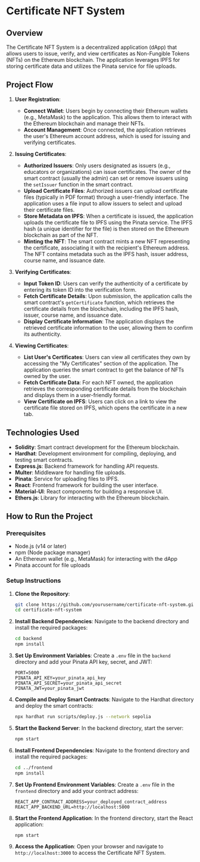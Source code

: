 # Certificate NFT System

## Overview
The Certificate NFT System is a decentralized application (dApp) that allows users to issue, verify, and view certificates as Non-Fungible Tokens (NFTs) on the Ethereum blockchain. The application leverages IPFS for storing certificate data and utilizes the Pinata service for file uploads.

## Project Flow

1. **User Registration**:
   - **Connect Wallet**: Users begin by connecting their Ethereum wallets (e.g., MetaMask) to the application. This allows them to interact with the Ethereum blockchain and manage their NFTs.
   - **Account Management**: Once connected, the application retrieves the user's Ethereum account address, which is used for issuing and verifying certificates.

2. **Issuing Certificates**:
   - **Authorized Issuers**: Only users designated as issuers (e.g., educators or organizations) can issue certificates. The owner of the smart contract (usually the admin) can set or remove issuers using the `setIssuer` function in the smart contract.
   - **Upload Certificate Files**: Authorized issuers can upload certificate files (typically in PDF format) through a user-friendly interface. The application uses a file input to allow issuers to select and upload their certificate files.
   - **Store Metadata on IPFS**: When a certificate is issued, the application uploads the certificate file to IPFS using the Pinata service. The IPFS hash (a unique identifier for the file) is then stored on the Ethereum blockchain as part of the NFT.
   - **Minting the NFT**: The smart contract mints a new NFT representing the certificate, associating it with the recipient's Ethereum address. The NFT contains metadata such as the IPFS hash, issuer address, course name, and issuance date.

3. **Verifying Certificates**:
   - **Input Token ID**: Users can verify the authenticity of a certificate by entering its token ID into the verification form.
   - **Fetch Certificate Details**: Upon submission, the application calls the smart contract's `getCertificate` function, which retrieves the certificate details from the blockchain, including the IPFS hash, issuer, course name, and issuance date.
   - **Display Certificate Information**: The application displays the retrieved certificate information to the user, allowing them to confirm its authenticity.

4. **Viewing Certificates**:
   - **List User's Certificates**: Users can view all certificates they own by accessing the "My Certificates" section of the application. The application queries the smart contract to get the balance of NFTs owned by the user.
   - **Fetch Certificate Data**: For each NFT owned, the application retrieves the corresponding certificate details from the blockchain and displays them in a user-friendly format.
   - **View Certificate on IPFS**: Users can click on a link to view the certificate file stored on IPFS, which opens the certificate in a new tab.

## Technologies Used
- **Solidity**: Smart contract development for the Ethereum blockchain.
- **Hardhat**: Development environment for compiling, deploying, and testing smart contracts.
- **Express.js**: Backend framework for handling API requests.
- **Multer**: Middleware for handling file uploads.
- **Pinata**: Service for uploading files to IPFS.
- **React**: Frontend framework for building the user interface.
- **Material-UI**: React components for building a responsive UI.
- **Ethers.js**: Library for interacting with the Ethereum blockchain.

## How to Run the Project

### Prerequisites
- Node.js (v14 or later)
- npm (Node package manager)
- An Ethereum wallet (e.g., MetaMask) for interacting with the dApp
- Pinata account for file uploads

### Setup Instructions

1. **Clone the Repository**:
   ```bash
   git clone https://github.com/yourusername/certificate-nft-system.git
   cd certificate-nft-system
   ```

2. **Install Backend Dependencies**:
   Navigate to the backend directory and install the required packages:
   ```bash
   cd backend
   npm install
   ```

3. **Set Up Environment Variables**:
   Create a `.env` file in the `backend` directory and add your Pinata API key, secret, and JWT:
   ```plaintext
   PORT=5000
   PINATA_API_KEY=your_pinata_api_key
   PINATA_API_SECRET=your_pinata_api_secret
   PINATA_JWT=your_pinata_jwt
   ```

4. **Compile and Deploy Smart Contracts**:
   Navigate to the Hardhat directory and deploy the smart contracts:
   ```bash
   npx hardhat run scripts/deploy.js --network sepolia
   ```

5. **Start the Backend Server**:
   In the backend directory, start the server:
   ```bash
   npm start
   ```

6. **Install Frontend Dependencies**:
   Navigate to the frontend directory and install the required packages:
   ```bash
   cd ../frontend
   npm install
   ```

7. **Set Up Frontend Environment Variables**:
   Create a `.env` file in the `frontend` directory and add your contract address:
   ```plaintext
   REACT_APP_CONTRACT_ADDRESS=your_deployed_contract_address
   REACT_APP_BACKEND_URL=http://localhost:5000
   ```

8. **Start the Frontend Application**:
   In the frontend directory, start the React application:
   ```bash
   npm start
   ```

9. **Access the Application**:
   Open your browser and navigate to `http://localhost:3000` to access the Certificate NFT System.

